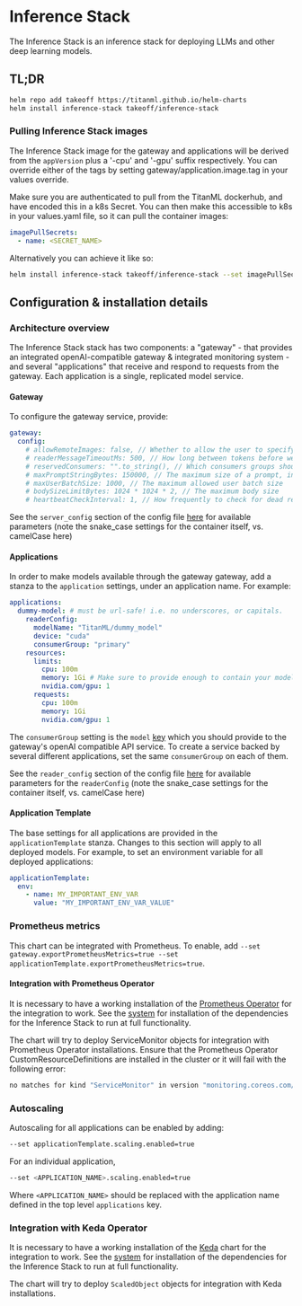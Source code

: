 # Inference Stack

The Inference Stack is an inference stack for deploying LLMs and other deep learning models.

## TL;DR

```bash
helm repo add takeoff https://titanml.github.io/helm-charts
helm install inference-stack takeoff/inference-stack
```

### Pulling Inference Stack images

The Inference Stack image for the gateway and applications will be derived from the `appVersion` plus a '-cpu' and '-gpu' suffix respectively. You can override either of the tags by setting gateway/application.image.tag in your values override.

Make sure you are authenticated to pull from the TitanML dockerhub, and have encoded this in a k8s Secret. You can then make this accessible to k8s in your values.yaml file, so it can pull the container images:

```yaml
imagePullSecrets:
  - name: <SECRET_NAME>
```

Alternatively you can achieve it like so:

```bash
helm install inference-stack takeoff/inference-stack --set imagePullSecrets[0].name=<SECRET_NAME>
```

## Configuration & installation details

### Architecture overview

The Inference Stack stack has two components: a "gateway" - that provides an integrated openAI-compatible gateway & integrated monitoring system - and several "applications" that receive and respond to requests from the gateway.
Each application is a single, replicated model service.

#### Gateway

To configure the gateway service, provide:

```yaml
gateway:
  config:
    # allowRemoteImages: false, // Whether to allow the user to specify url image requests
    # readerMessageTimeoutMs: 500, // How long between tokens before we timeout a reader.
    # reservedConsumers: "".to_string(), // Which consumers groups should buffer requests, rather than rejecting them
    # maxPromptStringBytes: 150000, // The maximum size of a prompt, in bytes
    # maxUserBatchSize: 1000, // The maximum allowed user batch size
    # bodySizeLimitBytes: 1024 * 1024 * 2, // The maximum body size
    # heartbeatCheckInterval: 1, // How frequently to check for dead readers. 0 means never
```

See the `server_config` section of the config file [here](https://docs.titanml.co/apis/launch_parameters) for available parameters (note the snake_case settings for the container itself, vs. camelCase here)

#### Applications

In order to make models available through the gateway gateway, add a stanza to the `application` settings, under an application name. For example:

```yaml
applications:
  dummy-model: # must be url-safe! i.e. no underscores, or capitals.
    readerConfig:
      modelName: "TitanML/dummy_model"
      device: "cuda"
      consumerGroup: "primary"
    resources:
      limits:
        cpu: 100m
        memory: 1Gi # Make sure to provide enough to contain your model
        nvidia.com/gpu: 1
      requests:
        cpu: 100m
        memory: 1Gi
        nvidia.com/gpu: 1
```

The `consumerGroup` setting is the `model` [key](https://platform.openai.com/docs/guides/text-generation) which you should provide to the gateway's openAI compatible API service.
To create a service backed by several different applications, set the same `consumerGroup` on each of them.

See the `reader_config` section of the config file [here](https://docs.titanml.co/apis/launch_parameters) for available parameters for the `readerConfig` (note the snake_case settings for the container itself, vs. camelCase here)

#### Application Template

The base settings for all applications are provided in the `applicationTemplate` stanza. Changes to this section will apply to all deployed models. For example, to set an environment variable for all deployed applications:

```yaml
applicationTemplate:
  env:
    - name: MY_IMPORTANT_ENV_VAR
      value: "MY_IMPORTANT_ENV_VAR_VALUE"
```

### Prometheus metrics

This chart can be integrated with Prometheus.
To enable, add `--set gateway.exportPrometheusMetrics=true --set applicationTemplate.exportPrometheusMetrics=true`.

#### Integration with Prometheus Operator

It is necessary to have a working installation of the [Prometheus Operator](https://github.com/prometheus-operator/prometheus-operator) for the integration to work. See the [system](https://github.com/titanml/helm-charts/tree/main/system) for installation of the dependencies for the Inference Stack to run at full functionality.

The chart will try to deploy ServiceMonitor objects for integration with Prometheus Operator installations.
Ensure that the Prometheus Operator CustomResourceDefinitions are installed in the cluster or it will fail with the following error:

```bash
no matches for kind "ServiceMonitor" in version "monitoring.coreos.com/v1"
```

### Autoscaling

Autoscaling for all applications can be enabled by adding:

```bash
--set applicationTemplate.scaling.enabled=true
```

For an individual application,

```bash
--set <APPLICATION_NAME>.scaling.enabled=true
```

Where `<APPLICATION_NAME>` should be replaced with the application name defined in the top level `applications` key.

### Integration with Keda Operator

It is necessary to have a working installation of the [Keda](https://keda.sh/docs/2.16/concepts/) chart for the integration to work. See the [system](https://github.com/titanml/helm-charts/tree/main/system) for installation of the dependencies for the Inference Stack to run at full functionality.

The chart will try to deploy `ScaledObject` objects for integration with Keda installations.
